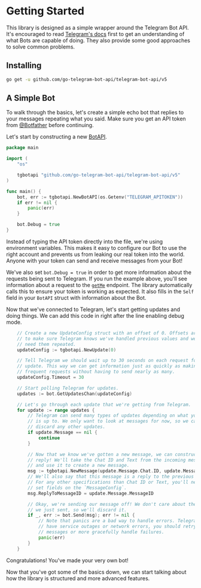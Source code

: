 # Getting Started

This library is designed as a simple wrapper around the Telegram Bot API.
It's encouraged to read [Telegram's docs][telegram-docs] first to get an
understanding of what Bots are capable of doing. They also provide some good
approaches to solve common problems.

[telegram-docs]: https://core.telegram.org/bots

## Installing

```bash
go get -u github.com/go-telegram-bot-api/telegram-bot-api/v5
```

## A Simple Bot

To walk through the basics, let's create a simple echo bot that replies to your
messages repeating what you said. Make sure you get an API token from
[@Botfather][botfather] before continuing.

Let's start by constructing a new [BotAPI][bot-api-docs].

[botfather]: https://t.me/Botfather
[bot-api-docs]: https://pkg.go.dev/github.com/go-telegram-bot-api/telegram-bot-api/v5?tab=doc#BotAPI

```go
package main

import (
	"os"

	tgbotapi "github.com/go-telegram-bot-api/telegram-bot-api/v5"
)

func main() {
	bot, err := tgbotapi.NewBotAPI(os.Getenv("TELEGRAM_APITOKEN"))
	if err != nil {
		panic(err)
	}

	bot.Debug = true
}
```

Instead of typing the API token directly into the file, we're using
environment variables. This makes it easy to configure our Bot to use the right
account and prevents us from leaking our real token into the world. Anyone with
your token can send and receive messages from your Bot!

We've also set `bot.Debug = true` in order to get more information about the
requests being sent to Telegram. If you run the example above, you'll see
information about a request to the [`getMe`][get-me] endpoint. The library
automatically calls this to ensure your token is working as expected. It also
fills in the `Self` field in your `BotAPI` struct with information about the
Bot.

Now that we've connected to Telegram, let's start getting updates and doing
things. We can add this code in right after the line enabling debug mode.

[get-me]: https://core.telegram.org/bots/api#getme

```go
	// Create a new UpdateConfig struct with an offset of 0. Offsets are used
	// to make sure Telegram knows we've handled previous values and we don't
	// need them repeated.
	updateConfig := tgbotapi.NewUpdate(0)

	// Tell Telegram we should wait up to 30 seconds on each request for an
	// update. This way we can get information just as quickly as making many
	// frequent requests without having to send nearly as many.
	updateConfig.Timeout = 30

	// Start polling Telegram for updates.
	updates := bot.GetUpdatesChan(updateConfig)

	// Let's go through each update that we're getting from Telegram.
	for update := range updates {
		// Telegram can send many types of updates depending on what your Bot
		// is up to. We only want to look at messages for now, so we can
		// discard any other updates.
		if update.Message == nil {
			continue
		}

		// Now that we know we've gotten a new message, we can construct a
		// reply! We'll take the Chat ID and Text from the incoming message
		// and use it to create a new message.
		msg := tgbotapi.NewMessage(update.Message.Chat.ID, update.Message.Text)
		// We'll also say that this message is a reply to the previous message.
		// For any other specifications than Chat ID or Text, you'll need to
		// set fields on the `MessageConfig`.
		msg.ReplyToMessageID = update.Message.MessageID

		// Okay, we're sending our message off! We don't care about the message
		// we just sent, so we'll discard it.
		if _, err := bot.Send(msg); err != nil {
			// Note that panics are a bad way to handle errors. Telegram can
			// have service outages or network errors, you should retry sending
			// messages or more gracefully handle failures.
			panic(err)
		}
	}
```

Congratulations! You've made your very own bot!

Now that you've got some of the basics down, we can start talking about how the
library is structured and more advanced features.
